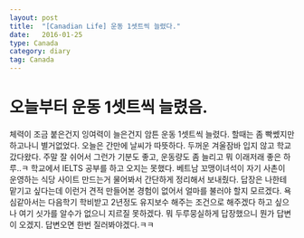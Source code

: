 ```yaml
---
layout: post
title:  "[Canadian Life] 운동 1셋트씩 늘렸다."
date:   2016-01-25
type: Canada
category: diary
tag: Canada
---
```


# 오늘부터 운동 1셋트씩 늘렸음.

체력이 조금 붙은건지 잉여력이 늘은건지 암튼 운동 1셋트씩 늘렸다. 할때는 좀 빡쎘지만 하고나니 별거없었다. 오늘은 간만에 날씨가 따뜻하다. 두꺼운 겨울잠바 입지 않고 학교 갔다왔다. 주말 잘 쉬어서 그런가 기분도 좋고, 운동량도 좀 늘리고 뭐 이래저래 좋은 하루..ㅋ 학교에서 IELTS 공부를 하고 오지는 못했다. 베트남 꼬맹이녀석이 자기 사촌이 운영하는 식당 사이트 만드는거 물어봐서 간단하게 정리해서 보내줬다. 답장은 나한테 맡기고 싶다는데 이런거 견적 만들어본 경험이 없어서 얼마를 불러야 할지 모르겠다. 욕심같아서는 다음학기 학비받고 2년정도 유지보수 해주는 조건으로 해주겠다 하고 싶으나 여기 싯가를 알수가 없으니 지르질 못하겠다. 뭐 두루뭉실하게 답장했으니 뭔가 답변이 오겠지. 답변오면 한번 질러봐야겠다.ㅋㅋ

